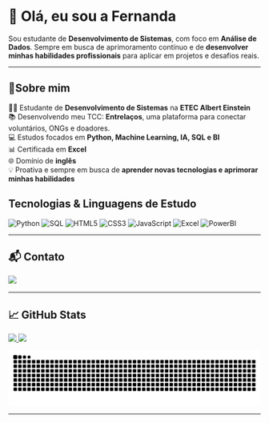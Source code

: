 # 🌟 Olá, eu sou a Fernanda

Sou estudante de **Desenvolvimento de Sistemas**, com foco em **Análise de Dados**. Sempre em busca de aprimoramento contínuo e de **desenvolver minhas habilidades profissionais** para aplicar em projetos e desafios reais.


---

## 📌Sobre mim
👩‍💻 Estudante de **Desenvolvimento de Sistemas** na **ETEC Albert Einstein**<br>
📚 Desenvolvendo meu TCC: **Entrelaços**, uma plataforma para conectar voluntários, ONGs e doadores.<br>
💻 Estudos focados em **Python, Machine Learning, IA, SQL e BI**<br>
📊 Certificada em **Excel**<br>
🌐 Domínio de **inglês**<br>
💡 Proativa e sempre em busca de **aprender novas tecnologias e aprimorar minhas habilidades**<br>



## Tecnologias & Linguagens de Estudo
![Python](https://img.shields.io/badge/-Python-3776AB?style=flat&logo=python&logoColor=white)
![SQL](https://img.shields.io/badge/-SQL-4479A1?style=flat&logo=mysql&logoColor=white)
![HTML5](https://img.shields.io/badge/-HTML5-E34F26?style=flat&logo=html5&logoColor=white)
![CSS3](https://img.shields.io/badge/-CSS3-1572B6?style=flat&logo=css3&logoColor=white)
![JavaScript](https://img.shields.io/badge/-JavaScript-F7DF1E?style=flat&logo=javascript&logoColor=black)
![Excel](https://img.shields.io/badge/-Excel-217346?style=flat&logo=microsoft-excel&logoColor=white)
![PowerBI](https://img.shields.io/badge/-Power%20BI-F2C811?style=flat&logo=power-bi&logoColor=black)

---
## 📬 Contato
<div>
  <a href="mailto:fernanda.felipemorello672@gmail.com">
    <img loading="lazy" src="https://img.shields.io/badge/Gmail-D14836?style=for-the-badge&logo=gmail&logoColor=white" target="_blank">
  </a>
</div>


---

## 📈 GitHub Stats
<div>
<a href="https://github.com/FernandaMorello">
<img loading="lazy" height="150em" src="https://github-readme-stats.vercel.app/api/top-langs/?username=FernandaMorello&layout=compact&langs_count=7&theme=dracula"/>
<img loading="lazy" height="150em" src="https://github-readme-stats.vercel.app/api?username=FernandaMorello&show_icons=true&theme=dracula&include_all_commits=true&count_private=true"/>
</div>



![Snake animation](https://github.com/FernandaMorello/FernandaMorello/blob/output/github-contribution-grid-snake.svg)

---
